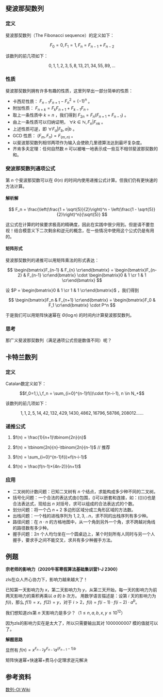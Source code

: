 
## 斐波那契数列
### 定义
斐波那契数列（The Fibonacci sequence）的定义如下：

$$ F_0 = 0, F_1 = 1, F_n = F_{n-1} + F_{n-2} $$

该数列的前几项如下：

$$ 0, 1, 1, 2, 3, 5, 8, 13, 21, 34, 55, 89, ... $$


### 性质
斐波那契数列拥有许多有趣的性质，这里列举出一部分简单的性质：

- 卡西尼性质： $F_{n-1} F_{n+1} - F_n^2 = (-1)^n$ 。
- 附加性质： $F_{n+k} = F_k F_{n+1} + F_{k-1} F_n$ 。
- 取上一条性质中 $k = n$ ，我们得到 $F_{2n} = F_n (F_{n+1} + F_{n-1})$ 。
- 由上一条性质可以归纳证明， $\forall k\in \mathbb{N},F_n|F_{nk}$ 。
- 上述性质可逆，即 $\forall F_a|F_b,a|b$ 。
- GCD 性质： $(F_m, F_n) = F_{(m, n)}$ 。
- 以斐波那契数列相邻两项作为输入会使欧几里德算法达到最坏复杂度。
- 齐肯多夫定理：任何自然数 $n$ 可以被唯一地表示成一些互不相邻斐波那契数的和。


### 斐波那契数列通项公式
第 $n$ 个斐波那契数可以在 $\Theta (n)$ 的时间内使用递推公式计算。但我们仍有更快速的方法计算。

#### 解析解

$$ F_n = \frac{\left(\frac{1 + \sqrt{5}}{2}\right)^n - \left(\frac{1 - \sqrt{5}}{2}\right)^n}{\sqrt{5}} $$

这公式在计算的时侯要求极高的精确度，因此在实践中很少用到。但是请不要忽视！结合模意义下二次剩余和逆元的概念，在一些情况中使用这个公式仍是有用的。


#### 矩阵形式
斐波那契数列的递推可以用矩阵乘法的形式表达：

$$ \begin{bmatrix}F_{n-1} & F_{n} \cr\end{bmatrix} = \begin{bmatrix}F_{n-2} & F_{n-1} \cr\end{bmatrix} \cdot \begin{bmatrix}0 & 1 \cr 1 & 1 \cr\end{bmatrix} $$

设 $P = \begin{bmatrix}0 & 1 \cr 1 & 1 \cr\end{bmatrix}$ ，我们得到

$$ \begin{bmatrix}F_n & F_{n+1} \cr\end{bmatrix} = \begin{bmatrix}F_0 & F_1 \cr\end{bmatrix} \cdot P^n $$

于是我们可以用矩阵快速幂在 $\Theta(\log n)$ 的时间内计算斐波那契数列。


### 思考
那广义斐波那契数列（满足通项公式但是数值不同）呢？


## 卡特兰数列
### 定义
Catalan数定义如下：

$$f_0=1,\,\,f_n = \sum_{i=0}^{n-1}f(i)\cdot f(n-i-1), n \in N_+$$

该数列的前几项如下：

$$1, 1, 2, 5, 14, 42, 132, 429, 1430, 4862, 16796, 58786, 208012 ......$$


### 递推公式
1. $f(n) = \frac{1}{n+1}\tbinom{2n}{n}$

2. $f(n) = \tbinom{2n}{n}-\tbinom{2n}{n-1}$  // 推荐

3. $f(n) = \sum_{i=0}^{n-1}f(i)×f(n-i-1)$
    
4. $f(n) = \frac{f(n-1)×(4n-2)}{n+1}$



### 应用
* 二叉树的计数问题：已知二叉树有 $n$ 个结点，求能构成多少种不同的二叉树。  
* 括号化问题：一个合法的表达式由()包围，()可以嵌套和连接，如：(())()也是合法表达式，现给出 $n$ 对括号，求可以组成的合法表达式的个数。  
* 划分问题：将一个凸 $n+2$ 多边形区域分成三角形区域的方法数。
* 出栈问题：一个栈的进栈序列为 $1,2,3,..n$，求不同的出栈序列有多少种。    
* 路径问题：在 $n\cdot n$ 的方格地图中，从一个角到另外一个角，求不跨越对角线的路径数有多少种。    
* 握手问题：$2n$ 个人均匀坐在一个圆桌边上，某个时刻所有人同时与另一个人握手，要求手之间不能交叉，求共有多少种握手方法。

## 例题 
**宗老师的影响力（2020牛客寒假算法基础集训营1-J 2300）**

zls在众人齐心协力下，影响力越来越大了！ 

已知第一天影响力为 $x$，第二天影响力为 $y$，从第三天开始，每一天的影响力为前两天影响力的乘积再乘以 $a$ 的 $b$ 次方。 用数学语言描述是：设第 $i$ 天的影响力为  $f(i)$，那么 $f(1)=x$，$f(2)=y$，对于 $i>2$，$f(i)=f(i-1)\cdot f(i-2)\cdot a^b$。

我们想知道zls第 $n$ 天影响力是多少？（$1\leq n,a,b,x,y\leq 10^{12}$）

因为zls的影响力实在是太大了，所以只需要输出其对 1000000007 模的值就可以了。

**解题思路**

显然有 $f(n)=x^{F_{n-2}}y^{F_{n-1}}a^{(F_{n-1}-1)b}$

矩阵快速幂+快速幂+费马小定理求逆元解决

## 参考资料
[数列-OI Wiki](https://oi-wiki.org/math/)